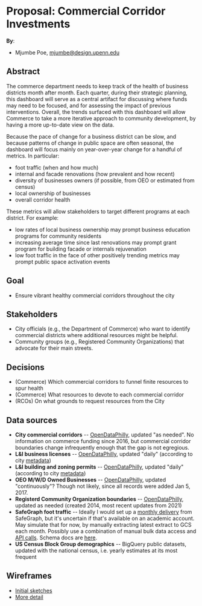# Proposal: Commercial Corridor Investments

**By**:
* Mjumbe Poe, mjumbe@design.upenn.edu

## Abstract

The commerce department needs to keep track of the health of business districts month after month. Each quarter, during their strategic planning, this dashboard will serve as a central artifact for discussing where funds may need to be focused, and for assessing the impact of previous interventions. Overall, the trends surfaced with this dashboard will allow Commerce to take a more iterative approach to community development, by having a more up-to-date view on the data.

Because the pace of change for a business district can be slow, and because patterns of change in public space are often seasonal, the dashboard will focus mainly on year-over-year change for a handful of metrics. In particular:
- foot traffic (when and how much)
- internal and facade renovations (how prevalent and how recent)
- diversity of businesses owners (if possible, from OEO or estimated from census)
- local ownership of businesses
- overall corridor health

These metrics will allow stakeholders to target different programs at each district. For example:
- low rates of local business ownership may prompt business education programs for community residents
- increasing average time since last renovations may prompt grant program for building facade or internals rejuvenation
- low foot traffic in the face of other positively trending metrics may prompt public space activation events

## Goal

* Ensure vibrant healthy commercial corridors throughout the city

## Stakeholders

* City officials (e.g., the Department of Commerce) who want to identify commercial districts where additional resources might be helpful.
* Community groups (e.g., Registered Community Organizations) that advocate for their main streets.

## Decisions

* (Commerce) Which commercial corridors to funnel finite resources to spur health
* (Commerce) What resources to devote to each commercial corridor
* (RCOs) On what grounds to request resources from the City

## Data sources

- **City commercial corridors** -- [OpenDataPhilly](https://opendataphilly.org/dataset/commercial-corridors/resource/b8cf80de-88af-4eb7-9392-95980fef319b), updated "as needed". No information on commerce funding since 2016, but commercial corridor boundaries change infrequently enough that the gap is not egregious.
- **L&I business licenses** -- [OpenDataPhilly](https://opendataphilly.org/dataset/licenses-and-inspections-business-licenses), updated "daily" (according to city [metadata](https://metadata.phila.gov/#home/datasetdetails/5543865a20583086178c4ed2/representationdetails/5e985a5e344ed50018936bb8/))
- **L&I building and zoning permits** -- [OpenDataPhilly](https://opendataphilly.org/dataset/licenses-and-inspections-building-permits), updated "daily" (according to city [metadata](https://metadata.phila.gov/#home/datasetdetails/5543868920583086178c4f8f/representationdetails/5e9a01ac801624001585ca11/))
- **OEO M/W/D Owned Businesses** -- [OpenDataPhilly](https://metadata.phila.gov/#home/datasetdetails/5543867b20583086178c4f59/representationdetails/5579e08f597e56d77b402f91/), updated "continuously"? Though not likely, since all records were added Jan 5, 2017.
- **Registerd Community Organization boundaries** -- [OpenDataPhilly](https://opendataphilly.org/dataset/registered-community-organizations), updated as needed (created 2014, most recent updates from 2021)
- **SafeGraph foot traffic** -- Ideally I would set up a [monthly delivery](https://docs.safegraph.com/docs/bulk-data-delivery) from SafeGraph, but it's uncertain if that's available on an academic account. May simulate that for now, by manually extracting latest extract to GCS each month. Possibly use a combination of manual bulk data access and [API calls](https://docs.safegraph.com/reference#places-api-overview-new). Schema docs are [here](https://docs.safegraph.com/docs/monthly-patterns).
- **US Census Block Group demographics** -- BigQuery public datasets, updated with the national census, i.e. yearly estimates at its most frequent

## Wireframes

* [Initial sketches](https://photos.app.goo.gl/aTrqxMn4UsWYxtj9A)
* [More detail](https://docs.google.com/presentation/d/1Q8ZN695hFtN3WB_lLBnfi-GiVVTZZLMLBIGd4cH4mAQ/edit?usp=sharing)
